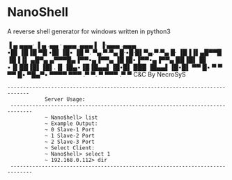 # NanoShell
A reverse shell generator for windows written in python3

 ▐ ▄  ▄▄▄·  ▐ ▄       .▄▄ · ▄▄▄ .▄▄▄   ▌ ▐·▄▄▄ .▄▄▄  
•█▌▐█▐█ ▀█ •█▌▐█▪     ▐█ ▀. ▀▄.▀·▀▄ █·▪█·█▌▀▄.▀·▀▄ █·
▐█▐▐▌▄█▀▀█ ▐█▐▐▌ ▄█▀▄ ▄▀▀▀█▄▐▀▀▪▄▐▀▀▄ ▐█▐█•▐▀▀▪▄▐▀▀▄ 
██▐█▌▐█ ▪▐▌██▐█▌▐█▌.▐▌▐█▄▪▐█▐█▄▄▌▐█•█▌ ███ ▐█▄▄▌▐█•█▌
▀▀ █▪ ▀  ▀ ▀▀ █▪ ▀█▄▀▪ ▀▀▀▀  ▀▀▀ .▀  ▀. ▀   ▀▀▀ .▀  ▀
C&C By NecroSyS
```
-----------------------------------------------------------------------------
            Server Usage:
 -----------------------------------------------------------------------------
            ~ Nano$hell> list
            ~ Example Output:
            ~ 0 Slave-1 Port
            ~ 1 Slave-2 Port
            ~ 2 Slave-3 Port
            ~ Select Client:
            ~ Nano$hell> select 1
            ~ 192.168.0.112> dir
 -----------------------------------------------------------------------------
 ```
